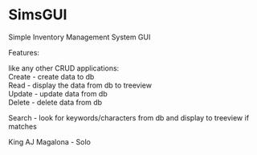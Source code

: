 # SimsGUI


Simple Inventory Management System GUI

Features: 

like any other CRUD applications: <br/>
Create - create data to db <br/>
Read - display the data from db to treeview <br/>
Update - update data from db <br/>
Delete - delete data from db <br/>

Search - look for keywords/characters from db and display to treeview if matches 

King AJ Magalona - Solo
